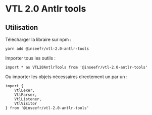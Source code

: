 # VTL 2.0 Antlr tools

## Utilisation

Télécharger la libraire sur npm :

```
yarn add @inseefr/vtl-2.0-antlr-tools
```

Importer tous les outils :

```
import * as VTL20AntlrTools from '@inseefr/vtl-2.0-antlr-tools'
```

Ou importer les objets nécessaires directement un par un :

```
import {
    VtlLexer,
    VtlParser,
    VtlListener,
    VtlVisitor
} from '@inseefr/vtl-2.0-antlr-tools'
```
